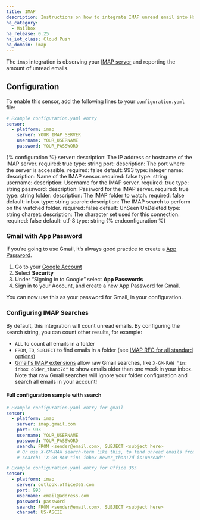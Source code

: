 ```yaml
---
title: IMAP
description: Instructions on how to integrate IMAP unread email into Home Assistant.
ha_category:
  - Mailbox
ha_release: 0.25
ha_iot_class: Cloud Push
ha_domain: imap
---
```


The `imap` integration is observing your [IMAP server](https://en.wikipedia.org/wiki/Internet_Message_Access_Protocol) and reporting the amount of unread emails.

## Configuration

To enable this sensor, add the following lines to your `configuration.yaml` file:

```yaml
# Example configuration.yaml entry
sensor:
  - platform: imap
    server: YOUR_IMAP_SERVER
    username: YOUR_USERNAME
    password: YOUR_PASSWORD
```

{% configuration %}
server:
  description: The IP address or hostname of the IMAP server.
  required: true
  type: string
port:
  description: The port where the server is accessible.
  required: false
  default: 993
  type: integer
name:
  description: Name of the IMAP sensor.
  required: false
  type: string
username:
  description: Username for the IMAP server.
  required: true
  type: string
password:
  description: Password for the IMAP server.
  required: true
  type: string
folder:
  description: The IMAP folder to watch.
  required: false
  default: inbox
  type: string
search:
  description: The IMAP search to perform on the watched folder.
  required: false
  default: UnSeen UnDeleted
  type: string
charset:
  description: The character set used for this connection.
  required: false
  default: utf-8
  type: string
{% endconfiguration %}

### Gmail with App Password

If you’re going to use Gmail, it’s always good practice to create a [App Password](https://support.google.com/mail/answer/185833?hl=en).

1. Go to your [Google Account](https://myaccount.google.com/)
2. Select **Security**
3. Under “Signing in to Google” select **App Passwords**
4. Sign in to your Account, and create a new App Password for Gmail.

You can now use this as your password for Gmail, in your configuration.

### Configuring IMAP Searches

By default, this integration will count unread emails. By configuring the search string, you can count other results, for example:

* `ALL` to count all emails in a folder
* `FROM`, `TO`, `SUBJECT` to find emails in a folder (see [IMAP RFC for all standard options](https://tools.ietf.org/html/rfc3501#section-6.4.4))
* [Gmail's IMAP extensions](https://developers.google.com/gmail/imap/imap-extensions) allow raw Gmail searches, like `X-GM-RAW "in: inbox older_than:7d"` to show emails older than one week in your inbox. Note that raw Gmail searches will ignore your folder configuration and search all emails in your account!

#### Full configuration sample with search

```yaml
# Example configuration.yaml entry for gmail
sensor:
  - platform: imap
    server: imap.gmail.com
    port: 993
    username: YOUR_USERNAME
    password: YOUR_PASSWORD
    search: FROM <sender@email.com>, SUBJECT <subject here>
    # Or use X-GM-RAW search-term like this, to find unread emails from the last 7 days in your inbox
    # search: 'X-GM-RAW "in: inbox newer_than:7d is:unread"'

# Example configuration.yaml entry for Office 365
sensor:
  - platform: imap
    server: outlook.office365.com
    port: 993
    username: email@address.com
    password: password
    search: FROM <sender@email.com>, SUBJECT <subject here>
    charset: US-ASCII
```
